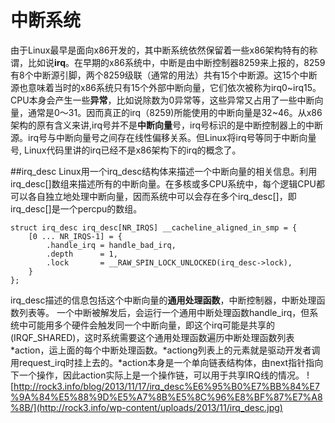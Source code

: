 # 中断系统
由于Linux最早是面向x86开发的，其中断系统依然保留着一些x86架构特有的称谓，比如说**irq**。在早期的x86系统中，中断是由中断控制器8259来上报的，8259有8个中断源引脚，两个8259级联（通常的用法）共有15个中断源。这15个中断源也意味着当时的x86系统只有15个外部中断向量，它们依次被称为irq0~irq15。CPU本身会产生一些**异常**，比如说除数为0异常等，这些异常又占用了一些中断向量，通常是0〜31。因而真正的irq（8259)所能使用的中断向量是32~46。从x86架构的原有含义来讲,irq号并不是**中断向量**号，irq号标识的是中断控制器上的中断源。irq号与中断向量号之间存在线性偏移关系。但Linux将irq号等同于中断向量号, Linux代码里讲的irq已经不是x86架构下的irq的概念了。

##irq_desc
Linux用一个irq_desc结构体来描述一个中断向量的相关信息。利用irq_desc[]数组来描述所有的中断向量。在多核或多CPU系统中，每个逻辑CPU都可以各自独立地处理中断向量，因而系统中可以会存在多个irq_desc[]，即irq_desc[]是一个percpu的数组。

    struct irq_desc irq_desc[NR_IRQS] __cacheline_aligned_in_smp = {
        [0 ... NR_IRQS-1] = {
            .handle_irq = handle_bad_irq,
            .depth      = 1,
            .lock       = __RAW_SPIN_LOCK_UNLOCKED(irq_desc->lock),
        }
    };

irq_desc描述的信息包括这个中断向量的**通用处理函数**，中断控制器，中断处理函数列表等。
一个中断被解发后，会运行一个通用中断处理函数handle_irq，但系统中可能用多个硬件会触发同一个中断向量，即这个irq可能是共享的(IRQF_SHARED)，这时系统需要这个通用处理函数遍历中断处理函数列表*action，运上面的每个中断处理函数。*actiong列表上的元素就是驱动开发者调用request_irq时挂上去的。*action本身是一个单向链表结构体，由next指针指向下一个操作，因此action实际上是一个操作链，可以用于共享IRQ线的情况。
![http://rock3.info/blog/2013/11/17/irq_desc%E6%95%B0%E7%BB%84%E7%9A%84%E5%88%9D%E5%A7%8B%E5%8C%96%E8%BF%87%E7%A8%8B/](http://rock3.info/wp-content/uploads/2013/11/irq_desc.jpg)



